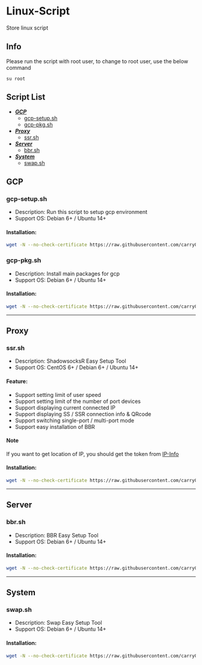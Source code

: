 # Linux-Script
Store linux script

## Info
Please run the script with root user, to change to root user, use the below command
```
su root
```

## Script List
* [***GCP***](#GCP)
  * [gcp-setup.sh](#gcp-setupsh)
  * [gcp-pkg.sh](#gcp-pkgsh)
* [***Proxy***](#Proxy)
  * [ssr.sh](#ssrsh)
* [***Server***](#Server)
  * [bbr.sh](#bbrsh)
* [***System***](#System)
  * [swap.sh](#swapsh)

## GCP
### gcp-setup.sh
- Description: Run this script to setup gcp environment
- Support OS: Debian 6+ / Ubuntu 14+

#### Installation:
``` bash
wget -N --no-check-certificate https://raw.githubusercontent.com/carry0987/Linux-Script/master/GCP/gcp-setup.sh && chmod +x gcp-setup.sh && bash gcp-setup.sh
```

### gcp-pkg.sh
- Description: Install main packages for gcp
- Support OS: Debian 6+ / Ubuntu 14+

#### Installation:
``` bash
wget -N --no-check-certificate https://raw.githubusercontent.com/carry0987/Linux-Script/master/GCP/gcp-pkg.sh && chmod +x gcp-pkg.sh && bash gcp-pkg.sh
```

---
## Proxy
### ssr.sh
- Description: ShadowsocksR Easy Setup Tool
- Support OS: CentOS 6+ / Debian 6+ / Ubuntu 14+

#### Feature:
- Support setting limit of user speed
- Support setting limit of the number of port devices
- Support displaying current connected IP
- Support displaying SS / SSR connection info & QRcode
- Support switching single-port / multi-port mode
- Support easy installation of BBR

#### Note
If you want to get location of IP, you should get the token from [IP-Info](https://ipinfo.io/)

#### Installation:
``` bash
wget -N --no-check-certificate https://raw.githubusercontent.com/carry0987/Linux-Script/master/SSR/ssr.sh && chmod +x ssr.sh && bash ssr.sh
```

---
## Server
### bbr.sh
- Description: BBR Easy Setup Tool
- Support OS: Debian 6+ / Ubuntu 14+

#### Installation:
``` bash
wget -N --no-check-certificate https://raw.githubusercontent.com/carry0987/Linux-Script/master/BBR/bbr.sh && chmod +x bbr.sh && bash bbr.sh
```

---
## System
### swap.sh
- Description: Swap Easy Setup Tool
- Support OS: Debian 6+ / Ubuntu 14+

#### Installation:
``` bash
wget -N --no-check-certificate https://raw.githubusercontent.com/carry0987/Linux-Script/master/Swap/swap.sh && chmod +x swap.sh && bash swap.sh
```
